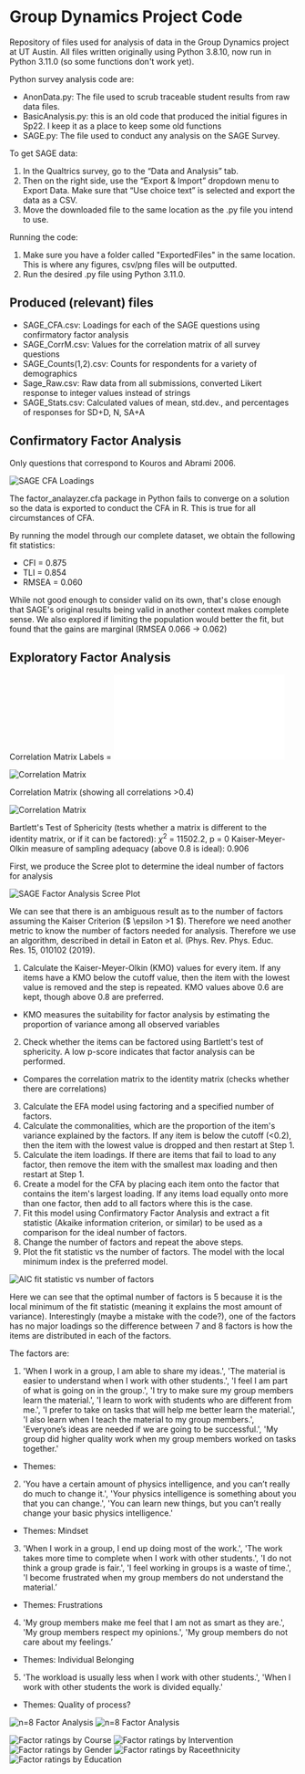 # Group Dynamics Project Code
Repository of files used for analysis of data in the Group Dynamics project at UT Austin.
All files written originally using Python 3.8.10, now run in Python 3.11.0  (so some functions don't work yet).

Python survey analysis code are:
- AnonData.py: The file used to scrub traceable student results from raw data files.
- BasicAnalysis.py: this is an old code that produced the initial figures in Sp22. I keep it as a place to keep some old functions
- SAGE.py: The file used to conduct any analysis on the SAGE Survey.

To get SAGE data:
1.	In the Qualtrics survey, go to the “Data and Analysis” tab. 
2.	Then on the right side, use the “Export & Import” dropdown menu to Export Data. Make sure that “Use choice text” is selected and export the data as a CSV.
3.	Move the downloaded file to the same location as the .py file you intend to use.

Running the code:
1.	Make sure you have a folder called "ExportedFiles" in the same location. This is where any figures, csv/png files will be outputted.
2.	Run the desired .py file using Python 3.11.0.

## Produced (relevant) files
- SAGE_CFA.csv: Loadings for each of the SAGE questions using confirmatory factor analysis
- SAGE_CorrM.csv: Values for the correlation matrix of all survey questions
- SAGE_Counts(1,2).csv: Counts for respondents for a variety of demographics
- Sage_Raw.csv: Raw data from all submissions, converted Likert response to integer values instead of strings
- SAGE_Stats.csv: Calculated values of mean, std.dev., and percentages of responses for SD+D, N, SA+A

## Confirmatory Factor Analysis
Only questions that correspond to Kouros and Abrami 2006.

![SAGE CFA Loadings](ExportedFiles/SAGE_CFA.png)

The factor_analayzer.cfa package in Python fails to converge on a solution so the data is exported to conduct the CFA in R. This is true for all circumstances of CFA.

By running the model through our complete dataset, we obtain the following fit statistics:
 - CFI = 0.875
 - TLI = 0.854
 - RMSEA = 0.060
 
While not good enough to consider valid on its own, that's close enough that SAGE's original results being valid in another context makes complete sense. We also explored if limiting the population would better the fit, but found that the gains are marginal (RMSEA 0.066 -> 0.062) 

## Exploratory Factor Analysis 
Correlation Matrix
Labels = ![labels](CorrM_labels.txt)

![Correlation Matrix](ExportedFiles/SAGE_CorrM.png)

Correlation Matrix (showing all correlations >0.4)

![Correlation Matrix](ExportedFiles/SAGE_CorrM_0.4.png)

Bartlett's Test of Sphericity (tests whether a matrix is different to the identity matrix, or if it can be factored): $\chi ^2$ = 11502.2, p = 0
Kaiser-Meyer-Olkin measure of sampling adequacy (above 0.8 is ideal): 0.906

First, we produce the Scree plot to determine the ideal number of factors for analysis

![SAGE Factor Analysis Scree Plot](ExportedFiles/SAGE_Scree.png)

We can see that there is an ambiguous result as to the number of factors assuming the Kaiser Criterion ($ \epsilon >1 $). Therefore we need another metric to know the number of factors needed for analysis. Therefore we use an algorithm, described in detail in Eaton et al. (Phys. Rev. Phys. Educ. Res. 15, 010102 (2019).

1. Calculate the Kaiser-Meyer-Olkin (KMO) values for every item. If any items have a KMO below the cutoff value, then the item with the lowest value is removed and the step is repeated. KMO values above 0.6 are kept, though above 0.8 are preferred.
  - KMO measures the suitability for factor analysis by estimating the proportion of variance among all observed variables
2. Check whether the items can be factored using Bartlett's test of sphericity. A low p-score indicates that factor analysis can be performed.
  - Compares the correlation matrix to the identity matrix (checks whether there are correlations)
3. Calculate the EFA model using factoring and a specified number of factors.
4. Calculate the commonalities, which are the proportion of the item's variance explained by the factors. If any item is below the cutoff (<0.2), then the item with the lowest value is dropped and then restart at Step 1.
5. Calculate the item loadings. If there are items that fail to load to any factor, then remove the item with the smallest max loading and then restart at Step 1.
6. Create a model for the CFA by placing each item onto the factor that contains the item's largest loading. If any items load equally onto more than one factor, then add to all factors where this is the case.
7. Fit this model using Confirmatory Factor Analysis and extract a fit statistic (Akaike information criterion, or similar) to be used as a comparison for the ideal number of factors.
8. Change the number of factors and repeat the above steps.
9. Plot the fit statistic vs the number of factors. The model with the local minimum index is the preferred model.

![AIC fit statistic vs number of factors](ExportedFiles/fit_stats.png)

Here we can see that the optimal number of factors is 5 because it is the local minimum of the fit statistic (meaning it explains the most amount of variance). Interestingly (maybe a mistake with the code?), one of the factors has no major loadings so the difference between 7 and 8 factors is how the items are distributed in each of the factors.

The factors are:
1. 'When I work in a group, I am able to share my ideas.', 'The material is easier to understand when I work with other students.', 'I feel I am part of what is going on in the group.', 'I try to make sure my group members learn the material.', 'I learn to work with students who are different from me.', 'I prefer to take on tasks that will help me better learn the material.', 'I also learn when I teach the material to my group members.', 'Everyone’s ideas are needed if we are going to be successful.', 'My group did higher quality work when my group members worked on tasks together.'
 - Themes: 

2. 'You have a certain amount of physics intelligence, and you can’t really do much to change it.', 'Your physics intelligence is something about you that you can change.', 'You can learn new things, but you can’t really change your basic physics intelligence.'
- Themes: Mindset

3. 'When I work in a group, I end up doing most of the work.', 'The work takes more time to complete when I work with other students.', 'I do not think a group grade is fair.', 'I feel working in groups is a waste of time.', 'I become frustrated when my group members do not understand the material.’
- Themes: Frustrations

4. 'My group members make me feel that I am not as smart as they are.', 'My group members respect my opinions.', 'My group members do not care about my feelings.’
 - Themes: Individual Belonging

5. 'The workload is usually less when I work with other students.', 'When I work with other students the work is divided equally.'
 - Themes: Quality of process?

![n=8 Factor Analysis](ExportedFiles/SAGE_EFA_n=5.png)
![n=8 Factor Analysis](ExportedFiles/SAGE_EFA_0.4_n=5.png)

![Factor ratings by Course](ExportedFiles/factor_ratings_course.png)
![Factor ratings by Intervention](ExportedFiles/factor_ratings_Intervention.png)
![Factor ratings by Gender](ExportedFiles/factor_ratings_gender.png)
![Factor ratings by Raceethnicity](ExportedFiles/factor_ratings_racethnicity.png)
![Factor ratings by Education](ExportedFiles/factor_ratings_education.png)
